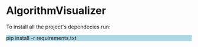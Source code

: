 # AlgorithmVisualizer
To install all the project's dependecies run:
            <div style="background-color:lightblue">
                  <p> pip install -r requirements.txt </p>
            </div>
